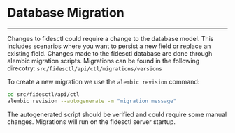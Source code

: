 # Database Migration

---

Changes to fidesctl could require a change to the database model. This includes scenarios where you want to persist a new field or replace an existing field. Changes made to the fidesctl database are done through alembic migration scripts. Migrations can be found in the following direcotry: `src/fidesctl/api/ctl/migrations/versions`

To create a new migration we use the `alembic revision` command:

```bash
cd src/fidesctl/api/ctl
alembic revision --autogenerate -m "migration message"
```

The autogenerated script should be verified and could require some manual changes. Migrations will run on the fidesctl server startup.
